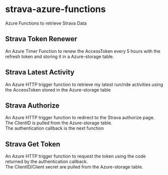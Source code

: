 # strava-azure-functions
Azure Functions to retrieve Strava Data 


## Strava Token Renewer

An Azure Timer Function to renew the AccessToken every 5 hours with the refresh token and storing it in a Azure-storage table.

## Strava Latest Activity

An Azure HTTP trigger function to retrieve my latest run/ride activities using the AccessToken stored in the Azure-storage table

## Strava Authorize 

An Azure HTTP trigger function to redirect to the Strava authorize page.  
The ClientID is pulled from the Azure-storage table.   
The authentication callback is the next function 

## Strava Get Token 
An Azure HTTP trigger function to request the token using the code returned by the authentication callback.  
The ClientID/Client secret are pulled from the Azure-storage table.   

